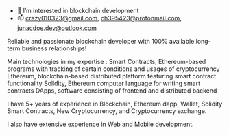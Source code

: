 - 👀 I’m interested in blockchain development
- 📫 crazy010323@gmail.com, ch395423@protonmail.com, junacdoe.dev@outlook.com

Reliable and passionate blockchain developer with 100% available long-term business relationships!

Main technologies in my expertise : 
Smart Contracts, Ethereum-based programs with tracking of certain conditions and usages of cryptocurrency
Ethereum, blockchain-based distributed platform featuring smart contract functionality
Solidity, Ethereum computer language for writing smart contracts
DApps, software consisting of frontend and distributed backend

I have 5+ years of experience in Blockchain, Ethereum dapp, Wallet, Solidity Smart Contracts, New Cryptocurrency, and Cryptocurrency exchange.

I also have extensive experience in Web and Mobile development.
